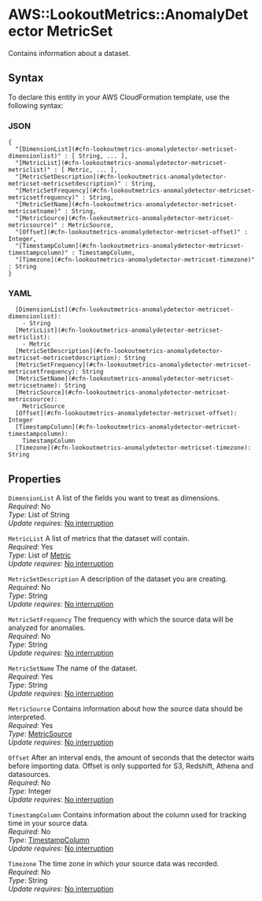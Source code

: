 # AWS::LookoutMetrics::AnomalyDetector MetricSet<a name="aws-properties-lookoutmetrics-anomalydetector-metricset"></a>

Contains information about a dataset\.

## Syntax<a name="aws-properties-lookoutmetrics-anomalydetector-metricset-syntax"></a>

To declare this entity in your AWS CloudFormation template, use the following syntax:

### JSON<a name="aws-properties-lookoutmetrics-anomalydetector-metricset-syntax.json"></a>

```
{
  "[DimensionList](#cfn-lookoutmetrics-anomalydetector-metricset-dimensionlist)" : [ String, ... ],
  "[MetricList](#cfn-lookoutmetrics-anomalydetector-metricset-metriclist)" : [ Metric, ... ],
  "[MetricSetDescription](#cfn-lookoutmetrics-anomalydetector-metricset-metricsetdescription)" : String,
  "[MetricSetFrequency](#cfn-lookoutmetrics-anomalydetector-metricset-metricsetfrequency)" : String,
  "[MetricSetName](#cfn-lookoutmetrics-anomalydetector-metricset-metricsetname)" : String,
  "[MetricSource](#cfn-lookoutmetrics-anomalydetector-metricset-metricsource)" : MetricSource,
  "[Offset](#cfn-lookoutmetrics-anomalydetector-metricset-offset)" : Integer,
  "[TimestampColumn](#cfn-lookoutmetrics-anomalydetector-metricset-timestampcolumn)" : TimestampColumn,
  "[Timezone](#cfn-lookoutmetrics-anomalydetector-metricset-timezone)" : String
}
```

### YAML<a name="aws-properties-lookoutmetrics-anomalydetector-metricset-syntax.yaml"></a>

```
  [DimensionList](#cfn-lookoutmetrics-anomalydetector-metricset-dimensionlist):
    - String
  [MetricList](#cfn-lookoutmetrics-anomalydetector-metricset-metriclist):
    - Metric
  [MetricSetDescription](#cfn-lookoutmetrics-anomalydetector-metricset-metricsetdescription): String
  [MetricSetFrequency](#cfn-lookoutmetrics-anomalydetector-metricset-metricsetfrequency): String
  [MetricSetName](#cfn-lookoutmetrics-anomalydetector-metricset-metricsetname): String
  [MetricSource](#cfn-lookoutmetrics-anomalydetector-metricset-metricsource):
    MetricSource
  [Offset](#cfn-lookoutmetrics-anomalydetector-metricset-offset): Integer
  [TimestampColumn](#cfn-lookoutmetrics-anomalydetector-metricset-timestampcolumn):
    TimestampColumn
  [Timezone](#cfn-lookoutmetrics-anomalydetector-metricset-timezone): String
```

## Properties<a name="aws-properties-lookoutmetrics-anomalydetector-metricset-properties"></a>

`DimensionList` <a name="cfn-lookoutmetrics-anomalydetector-metricset-dimensionlist"></a>
A list of the fields you want to treat as dimensions\.  
_Required_: No  
_Type_: List of String  
_Update requires_: [No interruption](https://docs.aws.amazon.com/AWSCloudFormation/latest/UserGuide/using-cfn-updating-stacks-update-behaviors.html#update-no-interrupt)

`MetricList` <a name="cfn-lookoutmetrics-anomalydetector-metricset-metriclist"></a>
A list of metrics that the dataset will contain\.  
_Required_: Yes  
_Type_: List of [Metric](aws-properties-lookoutmetrics-anomalydetector-metric.md)  
_Update requires_: [No interruption](https://docs.aws.amazon.com/AWSCloudFormation/latest/UserGuide/using-cfn-updating-stacks-update-behaviors.html#update-no-interrupt)

`MetricSetDescription` <a name="cfn-lookoutmetrics-anomalydetector-metricset-metricsetdescription"></a>
A description of the dataset you are creating\.  
_Required_: No  
_Type_: String  
_Update requires_: [No interruption](https://docs.aws.amazon.com/AWSCloudFormation/latest/UserGuide/using-cfn-updating-stacks-update-behaviors.html#update-no-interrupt)

`MetricSetFrequency` <a name="cfn-lookoutmetrics-anomalydetector-metricset-metricsetfrequency"></a>
The frequency with which the source data will be analyzed for anomalies\.  
_Required_: No  
_Type_: String  
_Update requires_: [No interruption](https://docs.aws.amazon.com/AWSCloudFormation/latest/UserGuide/using-cfn-updating-stacks-update-behaviors.html#update-no-interrupt)

`MetricSetName` <a name="cfn-lookoutmetrics-anomalydetector-metricset-metricsetname"></a>
The name of the dataset\.  
_Required_: Yes  
_Type_: String  
_Update requires_: [No interruption](https://docs.aws.amazon.com/AWSCloudFormation/latest/UserGuide/using-cfn-updating-stacks-update-behaviors.html#update-no-interrupt)

`MetricSource` <a name="cfn-lookoutmetrics-anomalydetector-metricset-metricsource"></a>
Contains information about how the source data should be interpreted\.  
_Required_: Yes  
_Type_: [MetricSource](aws-properties-lookoutmetrics-anomalydetector-metricsource.md)  
_Update requires_: [No interruption](https://docs.aws.amazon.com/AWSCloudFormation/latest/UserGuide/using-cfn-updating-stacks-update-behaviors.html#update-no-interrupt)

`Offset` <a name="cfn-lookoutmetrics-anomalydetector-metricset-offset"></a>
After an interval ends, the amount of seconds that the detector waits before importing data\. Offset is only supported for S3, Redshift, Athena and datasources\.  
_Required_: No  
_Type_: Integer  
_Update requires_: [No interruption](https://docs.aws.amazon.com/AWSCloudFormation/latest/UserGuide/using-cfn-updating-stacks-update-behaviors.html#update-no-interrupt)

`TimestampColumn` <a name="cfn-lookoutmetrics-anomalydetector-metricset-timestampcolumn"></a>
Contains information about the column used for tracking time in your source data\.  
_Required_: No  
_Type_: [TimestampColumn](aws-properties-lookoutmetrics-anomalydetector-timestampcolumn.md)  
_Update requires_: [No interruption](https://docs.aws.amazon.com/AWSCloudFormation/latest/UserGuide/using-cfn-updating-stacks-update-behaviors.html#update-no-interrupt)

`Timezone` <a name="cfn-lookoutmetrics-anomalydetector-metricset-timezone"></a>
The time zone in which your source data was recorded\.  
_Required_: No  
_Type_: String  
_Update requires_: [No interruption](https://docs.aws.amazon.com/AWSCloudFormation/latest/UserGuide/using-cfn-updating-stacks-update-behaviors.html#update-no-interrupt)

